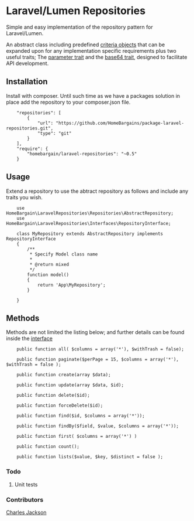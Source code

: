 # Laravel/Lumen Repositories
Simple and easy implementation of the repository pattern for Laravel/Lumen.

An abstract class including predefined [criteria objects](https://github.com/HomeBargains/package-laravel-repositories/tree/master/src/Criteria) that can be expanded
upon for any implementation specific requirements plus two useful traits; The [parameter trait](https://github.com/HomeBargains/package-laravel-repositories/tree/master/src/Traits) and the [base64 trait](https://github.com/HomeBargains/package-laravel-repositories/tree/master/src/Traits), designed to facilitate API development.

## Installation
Install with composer. Until such time as we have a packages solution in place add the repository to your composer.json file.

```
    "repositories": [
        {
            "url": "https://github.com/HomeBargains/package-laravel-repositories.git",
            "type": "git"
        }
    ],
    "require": {
        "homebargain/laravel-repositories": "~0.5"
    }

```
## Usage
Extend a repository to use the abtract repository as follows and include any traits you wish.

```
    use HomeBargain\LaravelRepositories\Repositories\AbstractRepository;
    use HomeBargain\LaravelRepositories\Interfaces\RepositoryInterface;

    class MyRepository extends AbstractRepository implements RepositoryInterface
    {
        /**
         * Specify Model class name
         *
         * @return mixed
         */
        function model()
        {
            return 'App\MyRepository';
        }
    
    }

```

## Methods
Methods are not limited the listing below; and further details can be found inside the [interface](https://github.com/HomeBargains/package-laravel-repositories/blob/master/src/Interfaces/AbstractInterface.php)

```
    public function all( $columns = array('*'), $withTrash = false);
 
    public function paginate($perPage = 15, $columns = array('*'), $withTrash = false );
 
    public function create(array $data);
 
    public function update(array $data, $id);
 
    public function delete($id);

    public function forceDelete($id);
 
    public function find($id, $columns = array('*'));
 
    public function findBy($field, $value, $columns = array('*'));

	public function first( $columns = array('*') )

    public function count();

    public function lists($value, $key, $distinct = false );
```

### Todo
1. Unit tests

### Contributors
[Charles Jackson](https://github.com/jacksoncharles)
